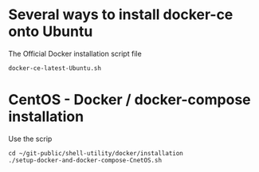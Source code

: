 # Several ways to install docker-ce onto Ubuntu

The Official Docker installation script file
```
docker-ce-latest-Ubuntu.sh
```

# CentOS - Docker / docker-compose installation
Use the scrip
```
cd ~/git-public/shell-utility/docker/installation 
./setup-docker-and-docker-compose-CnetOS.sh
```
